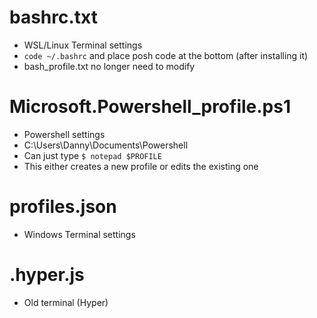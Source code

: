 # bashrc.txt
* WSL/Linux Terminal settings
* `code ~/.bashrc` and place posh code at the bottom (after installing it)
* bash_profile.txt no longer need to modify

# Microsoft.Powershell_profile.ps1
* Powershell settings
* C:\Users\Danny\Documents\Powershell
* Can just type `$ notepad $PROFILE`
* This either creates a new profile or edits the existing one

# profiles.json
* Windows Terminal settings

# .hyper.js
* Old terminal (Hyper)
